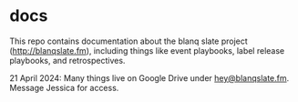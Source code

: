 # docs

This repo contains documentation about the blanq slate project (http://blanqslate.fm), including things like event playbooks, label release playbooks, and retrospectives.

21 April 2024: Many things live on Google Drive under hey@blanqslate.fm. Message Jessica for access.
